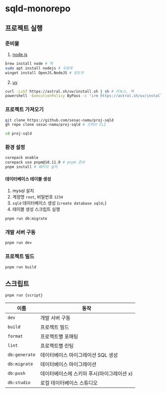 # sqld-monorepo

## 프로젝트 실행

### 준비물

1. [node.js](https://nodejs.org/)

```sh
brew install node # 맥
sudo apt install nodejs # 우분투
winget install OpenJS.NodeJS # 윈도우
```

2. [uv](https://docs.astral.sh/uv)

```sh
curl -LsSf https://astral.sh/uv/install.sh | sh # 리눅스, 맥
powershell -ExecutionPolicy ByPass -c "irm https://astral.sh/uv/install.ps1 | iex" # 윈도우
```

### 프로젝트 가져오기

```sh
git clone https://github.com/sesac-namu/proj-sqld
gh repo clone sesac-namu/proj-sqld # 깃허브 CLI
```

```sh
cd proj-sqld
```

### 환경 설정

```sh
corepack enable
corepack use pnpm@10.11.0 # pnpm 준비
pnpm install # 패키지 설치
```

#### 데이터베이스 테이블 생성

1. mysql 설치
2. 계정명 `root`, 비밀번호 `1234`
3. `sqld` 데이터베이스 생성 (`create database sqld;`)
4. 테이블 생성 스크립트 실행

```sh
pnpm run db:migrate
```

### 개발 서버 구동

```sh
pnpm run dev
```

### 프로젝트 빌드

```sh
pnpm run build
```

## 스크립트

```sh
pnpm run {script}
```

| 이름 | 동작 |
| ---- | ---------- |
| `dev` | 개발 서버 구동 |
| `build` | 프로젝트 빌드 |
| `format` | 프로젝트별 포매팅 |
| `lint` | 프로젝트별 린팅 |
| `db:generate` | 데이터베이스 마이그레이션 SQL 생성 |
| `db:migrate` | 데이터베이스 마이그레이션 |
| `db:push` | 데이터베이스에 스키마 푸시(마이그레이션 x) |
| `db:studio` | 로컬 데이터베이스 스튜디오 |
